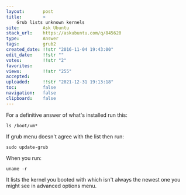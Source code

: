 ```yaml
---
layout:       post
title:        >
    Grub lists unknown kernels
site:         Ask Ubuntu
stack_url:    https://askubuntu.com/q/845620
type:         Answer
tags:         grub2
created_date: !!str "2016-11-04 19:43:00"
edit_date:    !!str ""
votes:        !!str "2"
favorites:    
views:        !!str "255"
accepted:     
uploaded:     !!str "2021-12-31 19:13:18"
toc:          false
navigation:   false
clipboard:    false
---
```


For a definitive answer of what's installed run this:

``` 
ls /boot/vm*

```

If grub menu doesn't agree with the list then run:

``` 
sudo update-grub

```

When you run:

``` 
uname -r

```

It lists the kernel you booted with which isn't always the newest one you might see in advanced options menu.
